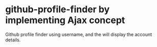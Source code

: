 # github-profile-finder by implementing Ajax concept
Github profile finder using username, and the will display the account details.

